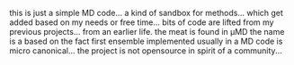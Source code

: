 this is just a simple MD code... a kind of sandbox for methods... 
which get added based on my needs or free time... bits of code are lifted from 
my previous projects... from an earlier life.
the meat is found in μMD
the name is a based on the fact first ensemble implemented usually in a MD code is
micro canonical...
the project is not opensource in spirit of a community... 